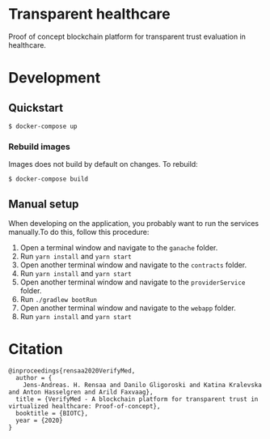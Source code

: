 # Transparent healthcare

Proof of concept blockchain platform for transparent trust evaluation in healthcare.

# Development

## Quickstart

```
$ docker-compose up
```

### Rebuild images

Images does not build by default on changes. To rebuild:

```
$ docker-compose build
```

## Manual setup

When developing on the application, you probably want to run the services manually.To do this, follow this procedure:

1. Open a terminal window and navigate to the `ganache` folder.
2. Run `yarn install` and `yarn start`
3. Open another terminal window and navigate to the `contracts` folder.
4. Run `yarn install` and `yarn start`
5. Open another terminal window and navigate to the `providerService` folder.
6. Run `./gradlew bootRun`
7. Open another terminal window and navigate to the `webapp` folder.
8. Run `yarn install` and `yarn start`

# Citation

```
@inproceedings{rensaa2020VerifyMed,
  author = {
    Jens-Andreas. H. Rensaa and Danilo Gligoroski and Katina Kralevska and Anton Hasselgren and Arild Faxvaag},
  title = {VerifyMed - A blockchain platform for transparent trust in virtualized healthcare: Proof-of-concept},
  booktitle = {BIOTC},
  year = {2020}
}
```
